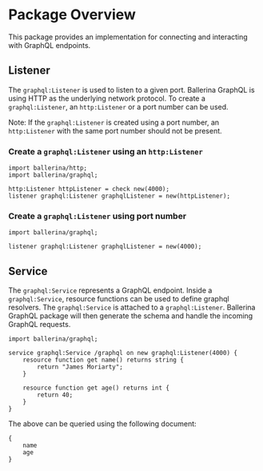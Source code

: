# Package Overview

This package provides an implementation for connecting and interacting with GraphQL endpoints.

 
## Listener

The `graphql:Listener` is used to listen to a given port. Ballerina GraphQL is using HTTP as the underlying network protocol. To create a `graphql:Listener`, an `http:Listener` or a port number can be used.
 
 Note: If the `graphql:Listener` is created using a port number, an `http:Listener` with the same port number should not be present.
 
### Create a `graphql:Listener` using an `http:Listener` 
```ballerina
import ballerina/http;
import ballerina/graphql;

http:Listener httpListener = check new(4000);
listener graphql:Listener graphqlListener = new(httpListener);
``` 

### Create a `graphql:Listener` using port number
```ballerina
import ballerina/graphql;

listener graphql:Listener graphqlListener = new(4000);
``` 
 
## Service

The `graphql:Service` represents a GraphQL endpoint. Inside a `graphql:Service`, resource functions can be used to define graphql resolvers. The `graphql:Service` is attached to a `graphql:Listener`. Ballerina GraphQL package will then generate the schema and handle the incoming GraphQL requests. 

```ballerina
import ballerina/graphql;

service graphql:Service /graphql on new graphql:Listener(4000) {
    resource function get name() returns string {
        return "James Moriarty";
    }

    resource function get age() returns int {
        return 40;
    }
}
```

The above can be queried using the following document:

```
{
    name
    age
}
```
